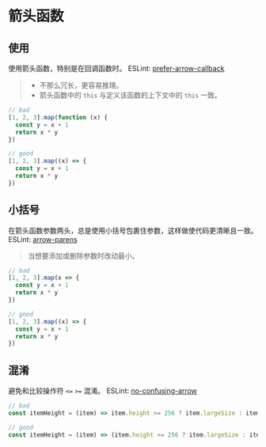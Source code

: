 # 箭头函数

## 使用

使用箭头函数，特别是在回调函数时。 ESLint: [prefer-arrow-callback](https://eslint.org/docs/rules/prefer-arrow-callback)

>  - 不那么冗长，更容易推理。
>  - 箭头函数中的 `this` 与定义该函数的上下文中的 `this` 一致。

```js
// bad
[1, 2, 3].map(function (x) {
  const y = x + 1
  return x * y
})

// good
[1, 2, 3].map((x) => {
  const y = x + 1
  return x * y
})
```

## 小括号

在箭头函数参数两头，总是使用小括号包裹住参数，这样做使代码更清晰且一致。 ESLint: [arrow-parens](https://eslint.org/docs/rules/arrow-parens)

> 当想要添加或删除参数时改动最小。

```js
// bad
[1, 2, 3].map(x => {
  const y = x + 1
  return x * y
})

// good
[1, 2, 3].map((x) => {
  const y = x + 1
  return x * y
})
```

## 混淆

避免和比较操作符 `<=` `>=` 混淆。  ESLint: [no-confusing-arrow](https://eslint.org/docs/rules/no-confusing-arrow)

```js
// bad
const itemHeight = (item) => item.height >= 256 ? item.largeSize : item.smallSize

// good
const itemHeight = (item) => (item.height <= 256 ? item.largeSize : item.smallSize)
```
